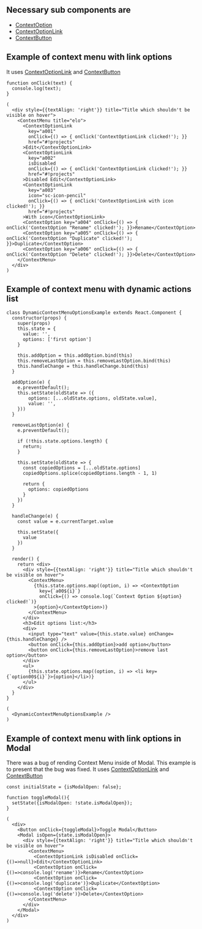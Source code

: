 ## Necessary sub components are
* [ContextOption](#contextoption)
* [ContextOptionLink](#contextoptionlink)
* [ContextButton](#contextbutton)

## Example of context menu with link options
It uses [ContextOptionLink](#contextoptionlink) and [ContextButton](#contextbutton)

    function onClick(text) {
      console.log(text);
    }

    (
      <div style={{textAlign: 'right'}} title="Title which shouldn't be visible on hover">
        <ContextMenu title="elo">
          <ContextOptionLink
            key="a001"
            onClick={() => { onClick('ContextOptionLink clicked!'); }}
            href="#!projects"
          >Edit</ContextOptionLink>
          <ContextOptionLink
            key="a002"
            isDisabled
            onClick={() => { onClick('ContextOptionLink clicked!'); }}
            href="#!projects"
          >Disabled Edit</ContextOptionLink>
          <ContextOptionLink
            key="a003"
            icon="sc-icon-pencil"
            onClick={() => { onClick('ContextOptionLink with icon clicked!'); }}
            href="#!projects"
          >With icon</ContextOptionLink>
          <ContextOption key="a004" onClick={() => { onClick('ContextOption "Rename" clicked!'); }}>Rename</ContextOption>
          <ContextOption key="a005" onClick={() => { onClick('ContextOption "Duplicate" clicked!'); }}>Duplicate</ContextOption>
          <ContextOption key="a006" onClick={() => { onClick('ContextOption "Delete" clicked!'); }}>Delete</ContextOption>
        </ContextMenu>
      </div>
    )



## Example of context menu with dynamic actions list
    class DynamicContextMenuOptionsExample extends React.Component {
      constructor(props) {
        super(props)
        this.state = {
          value: '',
          options: ['first option']
        }

        this.addOption = this.addOption.bind(this)
        this.removeLastOption = this.removeLastOption.bind(this)
        this.handleChange = this.handleChange.bind(this)
      }

      addOption(e) {
        e.preventDefault();
        this.setState(oldState => ({
            options: [...oldState.options, oldState.value],
            value: '',
        }))
      }

      removeLastOption(e) {
        e.preventDefault();

        if (!this.state.options.length) {
          return;
        }

        this.setState(oldState => {
          const copiedOptions = [...oldState.options]
          copiedOptions.splice(copiedOptions.length - 1, 1)

          return {
            options: copiedOptions
          }
        })
      }

      handleChange(e) {
        const value = e.currentTarget.value

        this.setState({
          value
        })
      }

      render() {
        return <div>
          <div style={{textAlign: 'right'}} title="Title which shouldn't be visible on hover">
            <ContextMenu>
              {this.state.options.map((option, i) => <ContextOption
                key={`a00${i}`}
                onClick={() => console.log(`Context Option ${option} clicked!`)}
              >{option}</ContextOption>)}
            </ContextMenu>
          </div>
          <h3>Edit options list:</h3>
          <div>
            <input type="text" value={this.state.value} onChange={this.handleChange} />
            <button onClick={this.addOption}>add option</button>
            <button onClick={this.removeLastOption}>remove last option</button>
          </div>
          <ul>
            {this.state.options.map((option, i) => <li key={`option00${i}`}>{option}</li>)}
          </ul>
        </div>
      }
    }

    (
      <DynamicContextMenuOptionsExample />
    )



## Example of context menu with link options in Modal
There was a bug of rending Context Menu inside of Modal. This example is to present that the bug was fixed.
It uses [ContextOptionLink](#contextoptionlink) and [ContextButton](#contextbutton)

    const initialState = {isModalOpen: false};

    function toggleModal(){
      setState({isModalOpen: !state.isModalOpen});
    }

    (
      <div>
        <Button onClick={toggleModal}>Toggle Modal</Button>
        <Modal isOpen={state.isModalOpen}>
          <div style={{textAlign: 'right'}} title="Title which shouldn't be visible on hover">
            <ContextMenu>
              <ContextOptionLink isDisabled onClick={()=>null}>Edit</ContextOptionLink>
              <ContextOption onClick={()=>console.log('rename')}>Rename</ContextOption>
              <ContextOption onClick={()=>console.log('duplicate')}>Duplicate</ContextOption>
              <ContextOption onClick={()=>console.log('delete')}>Delete</ContextOption>
            </ContextMenu>
          </div>
        </Modal>
      </div>
    )

